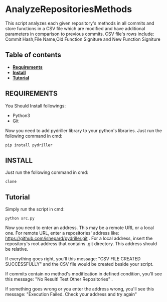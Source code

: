 # AnalyzeRepositoriesMethods
This script analyzes each given repository's methods in all commits and store functions in a CSV file which are modified and have additional parameters in comparison to previous commits. CSV file's rows include: Commit Hash,File Name,Old Function Signiture and New Function Signiture

## Table of contents
* **[Requirements](#requirements)**
* **[Install](#install)**
* **[Tutorial](#tutorial)**


## REQUIREMENTS
You Should Install followings:

- Python3
- Git

Now you need to add pydriller library to your python's libraries. Just run the following command in cmd:

```
pip install pydriller
```

## INSTALL

Just run the following command in cmd:

```
clone 
```

## Tutorial

Simply run the script in cmd:

```
python src.py
```

Now you need to enter an address. This may be a remote URL or a local one. For remote URL, enter a repositories' address like: https://github.com/ishepard/pydriller.git . For a local address, insert the repository's root address that contains .git directory. This address should be relative.

If everything goes right, you'll this message: "CSV FILE CREATED SUCCESSFULLY" and the CSV file would be created beside your script.

If commits contain no method's modification in defined condition, you'll see this message: "No Result! Test Other Repositories" .

If something goes wrong or you enter the address wrong, you'll see this message: "Execution Failed. Check your address and try again"
